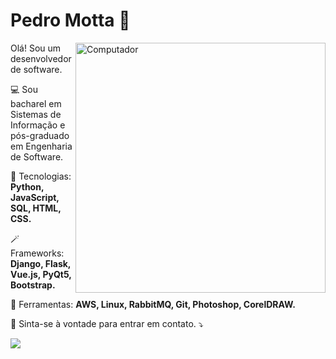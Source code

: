 # Pedro Motta 👋
<img src="https://raw.githubusercontent.com/MicaelliMedeiros/micaellimedeiros/master/image/computer-illustration.png" min-width="400px" max-width="400px" width="400px" align="right" alt="Computador">

<p align="left"> 
Olá! Sou um desenvolvedor de software.
</p>

<p align="left">
💻 Sou bacharel em Sistemas de Informação e pós-graduado em Engenharia de Software.
</p>

<p align="left">
  🦄 Tecnologias: <strong>Python, JavaScript, SQL, HTML, CSS.</strong>
</p>

<p align="left">
  🪄 Frameworks: <strong>Django, Flask, Vue.js, PyQt5, Bootstrap.</strong>
</p>

<p align="left">
  💼 Ferramentas: <strong>AWS, Linux, RabbitMQ, Git, Photoshop, CorelDRAW.</strong>
</p>

<p align="left">
  💌 Sinta-se à vontade para entrar em contato. ⤵️
</p>

<p align="left">
<a href="https://www.linkedin.com/in/xpedromotta/" alt="Linkedin">
  <img src="https://img.shields.io/badge/-Linkedin-0e76a8?style=for-the-badge&logo=Linkedin&logoColor=white&link=https://www.linkedin.com/in/xpedromotta/" /></a>
</p>
